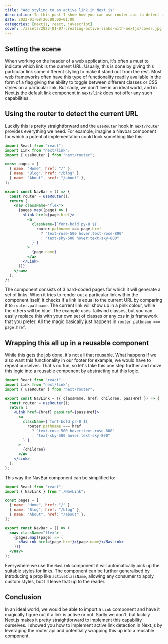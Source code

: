 ```yaml
---
title: "Add styling to an active link in Next.js"
description: In this post I show how you can use router api to detect active link in Next.js
date: 2022-01-08T20:00:00+01:00
categories: [nextjs, react, javascript]
cover: ./assets/2022-01-07-creating-active-links-with-nextjs/cover.jpg
---
```


## Setting the scene

When working on the header of a web application, it's often a must to indicate which link is the current URL. Usually, this is done by giving this particular link some different styling to make it stand out from the rest. Most web frameworks often have this type of functionality readily available in the form of a flag giving the ability to toggle between different classes or CSS styles on a particular link. But sadly, we don't live in an ideal world, and in Next.js the default link component in `next/link` does not offer any such capabilities.

## Using the router to detect the current URL

Luckily this is pretty straightforward and the `useRouter` hook in `next/router` provides everything we need. For example, imagine a Navbar component for which a potential implementation could look something like this:

```jsx
import React from "react";
import Link from "next/link";
import { useRouter } from "next/router";

const pages = [
  { name: "Home", href: "/" },
  { name: "Blog", href: "/blog" },
  { name: "About", href: "/about" },
];

export const NavBar = () => {
  const router = useRouter();
  return (
    <nav className="flex">
      {pages.map((page) => (
        <Link href={page.href}>
          <a
            className={`font-bold py-8 ${
              router.pathname === page.href
                ? "text-rose-500 hover:text-rose-800"
                : "text-sky-500 hover:text-sky-800"
            }`}
          >
            {page.name}
          </a>
        </Link>
      ))}
    </nav>
  );
};
```

The component consists of 3 hard-coded pages for which it will generate a set of links. When it tries to render out a particular link within the component itself, it checks if a link is equal to the current URL by comparing it to `router.pathname`. The current link will show up in a pink colour, while the others will be blue. The example uses Tailwind classes, but you can easily replace this with your own set of classes or any css in js framework that you prefer. All the magic basically just happens in `router.pathname === page.href`.

## Wrapping this all up in a reusable component

While this gets the job done, it's not all that reusable. What happens if we also want this functionality in our footer for example, we would have to repeat ourselves. That's no fun, so let's take this one step further and move this logic into a reusable component by abstracting out this logic.

```jsx
import React from "react";
import Link from "next/link";
import { useRouter } from "next/router";

export const NavLink = ({ className, href, children, passHref }) => {
  const router = useRouter();
  return (
    <Link href={href} passHref={passHref}>
      <a
        className={`font-bold pr-8 ${
          router.pathname === href
            ? "text-rose-500 hover:text-rose-800"
            : "text-sky-500 hover:text-sky-800"
        }`}
      >
        {children}
      </a>
    </Link>
  );
};
```

This way the NavBar component can be simplified to:

```jsx
import React from "react";
import { NavLink } from "./NavLink";

const pages = [
  { name: "Home", href: "/" },
  { name: "Blog", href: "/blog" },
  { name: "About", href: "/about" },
];

export const NavBar = () => (
  <nav className="flex">
    {pages.map((page) => (
      <NavLink href={page.href}>{page.name}</NavLink>
    ))}
  </nav>
);
```

Everywhere we use the `NavLink` component it will automatically pick up the suitable styles for links. The component can be further generalised by introducing a prop like `activeClassName`, allowing any consumer to apply custom styles, but I'll leave that up to the reader.

## Conclusion

In an ideal world, we would be able to import a `Link` component and have it magically figure out if a link is active or not. Sadly we don't, but luckily Next.js makes it pretty straightforward to implement this capability ourselves. I showed you how to implement active link detection in Next.js by leveraging the router api and potentially wrapping this up into a reusable component.
